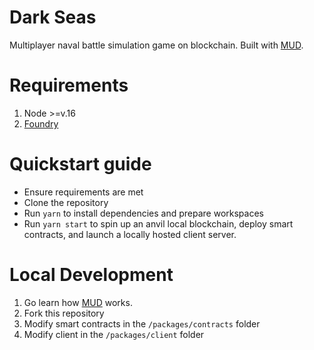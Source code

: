 # Dark Seas

Multiplayer naval battle simulation game on blockchain. Built with <a href = https://github.com/latticexyz/mud> MUD</a>.

# Requirements

1. Node >=v.16
2. <a href = https://book.getfoundry.sh/getting-started/installation>Foundry</a>

# Quickstart guide

- Ensure requirements are met
- Clone the repository
- Run `yarn` to install dependencies and prepare workspaces
- Run `yarn start` to spin up an anvil local blockchain, deploy smart contracts, and launch a locally hosted client server.

# Local Development

1. Go learn how <a href = https://github.com/latticexyz/mud> MUD</a> works.
2. Fork this repository
3. Modify smart contracts in the `/packages/contracts` folder
4. Modify client in the `/packages/client` folder
